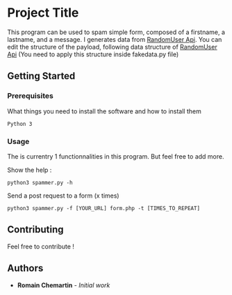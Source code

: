# Project Title


This program can be used to spam simple form, composed of a firstname, a lastname, and a message.
I generates data from [RandomUser Api](https://randomuser.me/api/).
You can edit the structure of the payload, following data structure of [RandomUser Api](https://randomuser.me/api/) (You need to apply this structure inside fakedata.py file)

## Getting Started

### Prerequisites

What things you need to install the software and how to install them

```
Python 3
```

### Usage

The is currentry 1 functionnalities in this program. But feel free to add more.

Show the help : 
```
python3 spammer.py -h 
```

Send a post request to a form (x times)

```
python3 spammer.py -f [YOUR_URL] form.php -t [TIMES_TO_REPEAT]
```

## Contributing

Feel free to contribute !


## Authors

* **Romain Chemartin** - *Initial work* 
